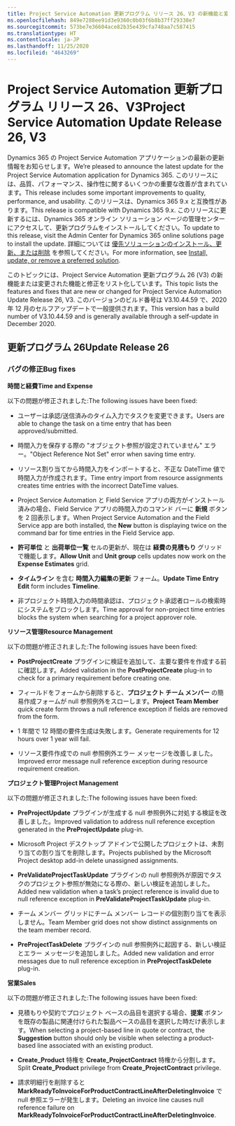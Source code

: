 ```yaml
---
title: Project Service Automation 更新プログラム リリース 26、V3 の新機能と変更点
ms.openlocfilehash: 849e7288ee91d3e9360c0b03f6b8b37ff29338e7
ms.sourcegitcommit: 573be7e36604ace82b35e439cfa748aa7c587415
ms.translationtype: HT
ms.contentlocale: ja-JP
ms.lasthandoff: 11/25/2020
ms.locfileid: "4643269"
---
```

<a name="project-service-automation-update-release-26-v3"></a><span data-ttu-id="5893c-102">Project Service Automation 更新プログラム リリース 26、V3</span><span class="sxs-lookup"><span data-stu-id="5893c-102">Project Service Automation Update Release 26, V3</span></span>
================================================

<span data-ttu-id="5893c-103">Dynamics 365 の Project Service Automation アプリケーションの最新の更新情報をお知らせします。</span><span class="sxs-lookup"><span data-stu-id="5893c-103">We’re pleased to announce the latest update for the Project Service Automation application for Dynamics 365.</span></span> <span data-ttu-id="5893c-104">このリリースには、品質、パフォーマンス、操作性に関するいくつかの重要な改善が含まれています。</span><span class="sxs-lookup"><span data-stu-id="5893c-104">This release includes some important improvements to quality, performance, and usability.</span></span> <span data-ttu-id="5893c-105">このリリースは、Dynamics 365 9.x と互換性があります。</span><span class="sxs-lookup"><span data-stu-id="5893c-105">This release is compatible with Dynamics 365 9.x.</span></span> <span data-ttu-id="5893c-106">このリリースに更新するには、Dynamics 365 オンライン ソリューション ページの管理センターにアクセスして、更新プログラムをインストールしてください。</span><span class="sxs-lookup"><span data-stu-id="5893c-106">To update to this release, visit the Admin Center for Dynamics 365 online solutions page to install the update.</span></span> <span data-ttu-id="5893c-107">詳細については [優先ソリューションのインストール、更新、または削除](https://docs.microsoft.com/power-platform/admin/install-remove-preferred-solution) を参照してください。</span><span class="sxs-lookup"><span data-stu-id="5893c-107">For more information, see [Install, update, or remove a preferred solution](https://docs.microsoft.com/power-platform/admin/install-remove-preferred-solution).</span></span>

<span data-ttu-id="5893c-108">このトピックには、Project Service Automation 更新プログラム 26 (V3) の新機能または変更された機能と修正をリスト化しています。</span><span class="sxs-lookup"><span data-stu-id="5893c-108">This topic lists the features and fixes that are new or changed for Project Service Automation Update Release 26, V3.</span></span> <span data-ttu-id="5893c-109">このバージョンのビルド番号は V3.10.44.59 で、2020 年 12 月のセルフアップデートで一般提供されます。</span><span class="sxs-lookup"><span data-stu-id="5893c-109">This version has a build number of V3.10.44.59 and is generally available through a self-update in December 2020.</span></span>

<a name="update-release-26"></a><span data-ttu-id="5893c-110">更新プログラム 26</span><span class="sxs-lookup"><span data-stu-id="5893c-110">Update Release 26</span></span>
-----------------

### <a name="bug-fixes"></a><span data-ttu-id="5893c-111">バグの修正</span><span class="sxs-lookup"><span data-stu-id="5893c-111">Bug fixes</span></span>

<span data-ttu-id="5893c-112">**時間と経費**</span><span class="sxs-lookup"><span data-stu-id="5893c-112">**Time and Expense**</span></span>

<span data-ttu-id="5893c-113">以下の問題が修正されました:</span><span class="sxs-lookup"><span data-stu-id="5893c-113">The following issues have been fixed:</span></span>

-   <span data-ttu-id="5893c-114">ユーザーは承認/送信済みのタイム入力でタスクを変更できます。</span><span class="sxs-lookup"><span data-stu-id="5893c-114">Users are able to change the task on a time entry that has been approved/submitted.</span></span>

-   <span data-ttu-id="5893c-115">時間入力を保存する際の "オブジェクト参照が設定されていません" エラー。</span><span class="sxs-lookup"><span data-stu-id="5893c-115">"Object Reference Not Set" error when saving time entry.</span></span>

-   <span data-ttu-id="5893c-116">リソース割り当てから時間入力をインポートすると、不正な DateTime 値で時間入力が作成されます。</span><span class="sxs-lookup"><span data-stu-id="5893c-116">Time entry import from resource assignments creates time entries with the incorrect DateTime values.</span></span>

-   <span data-ttu-id="5893c-117">Project Service Automation と Field Service アプリの両方がインストール済みの場合、Field Service アプリの時間入力のコマンド バーに **新規** ボタンを 2 回表示します。</span><span class="sxs-lookup"><span data-stu-id="5893c-117">When Project Service Automation and the Field Service app are both installed, the **New** button is displaying twice on the command bar for time entries in the Field Service app.</span></span>

-   <span data-ttu-id="5893c-118">**許可単位** と **出荷単位一覧** セルの更新が、現在は **経費の見積もり** グリッドで機能します。</span><span class="sxs-lookup"><span data-stu-id="5893c-118">**Allow Unit** and **Unit group** cells updates now work on the **Expense Estimates** grid.</span></span>

-   <span data-ttu-id="5893c-119">**タイムライン** を含む **時間入力編集の更新** フォーム。</span><span class="sxs-lookup"><span data-stu-id="5893c-119">**Update Time Entry Edit** form includes **Timeline**.</span></span>

-   <span data-ttu-id="5893c-120">非プロジェクト時間入力の時間承認は、プロジェクト承認者ロールの検索時にシステムをブロックします。</span><span class="sxs-lookup"><span data-stu-id="5893c-120">Time approval for non-project time entries blocks the system when searching for a project approver role.</span></span>

<span data-ttu-id="5893c-121">**リソース管理**</span><span class="sxs-lookup"><span data-stu-id="5893c-121">**Resource Management**</span></span>

<span data-ttu-id="5893c-122">以下の問題が修正されました:</span><span class="sxs-lookup"><span data-stu-id="5893c-122">The following issues have been fixed:</span></span>

-   <span data-ttu-id="5893c-123">**PostProjectCreate** プラグインに検証を追加して、主要な要件を作成する前に確認します。</span><span class="sxs-lookup"><span data-stu-id="5893c-123">Added validation in the **PostProjectCreate** plug-in to check for a primary requirement before creating one.</span></span>

-   <span data-ttu-id="5893c-124">フィールドをフォームから削除すると、**プロジェクト チーム メンバー** の簡易作成フォームが null 参照例外をスローします。</span><span class="sxs-lookup"><span data-stu-id="5893c-124">**Project Team Member** quick create form throws a null reference exception if fields are removed from the form.</span></span>

-   <span data-ttu-id="5893c-125">1 年間で 12 時間の要件生成は失敗します。</span><span class="sxs-lookup"><span data-stu-id="5893c-125">Generate requirements for 12 hours over 1 year will fail.</span></span>

-   <span data-ttu-id="5893c-126">リソース要件作成での null 参照例外エラー メッセージを改善しました。</span><span class="sxs-lookup"><span data-stu-id="5893c-126">Improved error message null reference exception during resource requirement creation.</span></span>

<span data-ttu-id="5893c-127">**プロジェクト管理**</span><span class="sxs-lookup"><span data-stu-id="5893c-127">**Project Management**</span></span>

<span data-ttu-id="5893c-128">以下の問題が修正されました:</span><span class="sxs-lookup"><span data-stu-id="5893c-128">The following issues have been fixed:</span></span>

-   <span data-ttu-id="5893c-129">**PreProjectUpdate** プラグインが生成する null 参照例外に対処する検証を改善しました。</span><span class="sxs-lookup"><span data-stu-id="5893c-129">Improved validation to address null reference exception generated in the **PreProjectUpdate** plug-in.</span></span>

-   <span data-ttu-id="5893c-130">Microsoft Project デスクトップ アドインで公開したプロジェクトは、未割り当ての割り当てを削除します。</span><span class="sxs-lookup"><span data-stu-id="5893c-130">Projects published by the Microsoft Project desktop add-in delete unassigned assignments.</span></span>

-   <span data-ttu-id="5893c-131">**PreValidateProjectTaskUpdate** プラグインの null 参照例外が原因でタスクのプロジェクト参照が無効になる際の、新しい検証を追加しました。</span><span class="sxs-lookup"><span data-stu-id="5893c-131">Added new validation when a task’s project reference is invalid due to null reference exception in **PreValidateProjectTaskUpdate** plug-in.</span></span>

-   <span data-ttu-id="5893c-132">チーム メンバー グリッドにチーム メンバー レコードの個別割り当てを表示しません。</span><span class="sxs-lookup"><span data-stu-id="5893c-132">Team Member grid does not show distinct assignments on the team member record.</span></span>

-   <span data-ttu-id="5893c-133">**PreProjectTaskDelete** プラグインの null 参照例外に起因する、新しい検証とエラー メッセージを追加しました。</span><span class="sxs-lookup"><span data-stu-id="5893c-133">Added new validation and error messages due to null reference exception in **PreProjectTaskDelete** plug-in.</span></span>

<span data-ttu-id="5893c-134">**営業**</span><span class="sxs-lookup"><span data-stu-id="5893c-134">**Sales**</span></span>

<span data-ttu-id="5893c-135">以下の問題が修正されました:</span><span class="sxs-lookup"><span data-stu-id="5893c-135">The following issues have been fixed:</span></span>

-   <span data-ttu-id="5893c-136">見積もりや契約でプロジェクト ベースの品目を選択する場合、**提案** ボタンを既存の製品に関連付けられた製品ベースの品目を選択した時だけ表示します。</span><span class="sxs-lookup"><span data-stu-id="5893c-136">When selecting a project-based line in quote or contract, the **Suggestion** button should only be visible when selecting a product-based line associated with an existing product.</span></span>

-   <span data-ttu-id="5893c-137">**Create_Product** 特権を **Create_ProjectContract** 特権から分割します。</span><span class="sxs-lookup"><span data-stu-id="5893c-137">Split **Create_Product** privilege from **Create_ProjectContract** privilege.</span></span>

-   <span data-ttu-id="5893c-138">請求明細行を削除すると **MarkReadyToInvoiceForProductContractLineAfterDeletingInvoice** で null 参照エラーが発生します。</span><span class="sxs-lookup"><span data-stu-id="5893c-138">Deleting an invoice line causes null reference failure on **MarkReadyToInvoiceForProductContractLineAfterDeletingInvoice**.</span></span>

